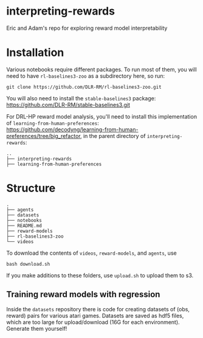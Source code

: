 # interpreting-rewards
Eric and Adam's repo for exploring reward model interpretability

# Installation
Various notebooks require different packages. To run most of them, you will need to have `rl-baselines3-zoo` as a subdirectory here, so run:
```
git clone https://github.com/DLR-RM/rl-baselines3-zoo.git
```
You will also need to install the `stable-baselines3` package: https://github.com/DLR-RM/stable-baselines3.git

For DRL-HP reward model analysis, you'll need to install this implementation of `learning-from-human-preferences`: https://github.com/decodyng/learning-from-human-preferences/tree/big_refactor, in the parent directory of `interpreting-rewards`:
```
..
├── interpreting-rewards
├── learning-from-human-preferences
```

# Structure 
```
.
├── agents
├── datasets
├── notebooks
├── README.md
├── reward-models
├── rl-baselines3-zoo
└── videos
```

To download the contents of `videos`, `reward-models`, and `agents`, use
```
bash download.sh
```
If you make additions to these folders, use `upload.sh` to upload them to s3. 

## Training reward models with regression
Inside the `datasets` repository there is code for creating datasets of (obs, reward) pairs for various atari games. Datasets are saved as hdf5 files, which are too large for upload/download (16G for each environment). Generate them yourself!



